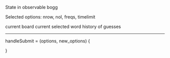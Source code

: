 State in observable bogg

Selected options:
nrow, nol, freqs, timelimit

current board
current selected word
history of guesses


---

handleSubmit = (options, new_options) {

}